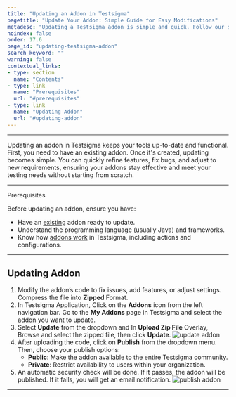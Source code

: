 ```yaml
---
title: "Updating an Addon in Testsigma"
pagetitle: "Update Your Addon: Simple Guide for Easy Modifications"
metadesc: "Updating a Testsigma addon is simple and quick. Follow our step-by-step guide to modify, enhance, and manage your addon versions effectively."
noindex: false
order: 17.6
page_id: "updating-testsigma-addon"
search_keyword: ""
warning: false
contextual_links:
- type: section
  name: "Contents"
- type: link
  name: "Prerequisites"
  url: "#prerequisites"
- type: link
  name: "Updating Addon"
  url: "#updating-addon"
---
```


---

Updating an addon in Testsigma keeps your tools up-to-date and functional. First, you need to have an existing addon. Once it's created, updating becomes simple. You can quickly refine features, fix bugs, and adjust to new requirements, ensuring your addons stay effective and meet your testing needs without starting from scratch.

---

<p id="prerequisites">Prerequisites</p>

Before updating an addon, ensure you have:

- Have an [existing](https://testsigma.com/docs/addons/create/#creating-an-addon-template) addon ready to update.
- Understand the programming language (usually Java) and frameworks.
- Know how [addons work](https://testsigma.com/docs/addons/create/#understanding-the-purpose-of-addons) in Testsigma, including actions and configurations.

---

## **Updating Addon**

1. Modify the addon’s code to fix issues, add features, or adjust settings. Compress the file into **Zipped** Format.
2. In Testsigma Application, Click on the **Addons** icon from the left navigation bar. Go to the **My Addons** page in Testsigma and select the addon you want to update.
3. Select **Update** from the dropdown and In **Upload Zip File** Overlay, Browse and select the zipped file, then click **Update**. ![update addon](https://s3.amazonaws.com/static-docs.testsigma.com/new_images/projects/applications/update_addon.gif)
4. After uploading the code, click on **Publish** from the dropdown menu. Then, choose your publish options:
    - **Public**: Make the addon available to the entire Testsigma community.
    - **Private**: Restrict availability to users within your organization.
5. An automatic security check will be done. If it passes, the addon will be published. If it fails, you will get an email notification. ![publish addon](https://s3.amazonaws.com/static-docs.testsigma.com/new_images/projects/applications/publish_addon_ts.gif)

---


